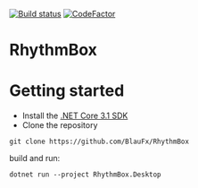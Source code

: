 [![Build status](https://ci.appveyor.com/api/projects/status/kxu6u3minc126t15?svg=true)](https://ci.appveyor.com/project/BlauFx/rhythmbox) [![CodeFactor](https://www.codefactor.io/repository/github/blaufx/rhythmbox/badge)](https://www.codefactor.io/repository/github/blaufx/rhythmbox)

# RhythmBox

# Getting started
- Install the [.NET Core 3.1 SDK](https://dotnet.microsoft.com/download/dotnet-core/3.1)
- Clone the repository
```
git clone https://github.com/BlauFx/RhythmBox
```

build and run:
```
dotnet run --project RhythmBox.Desktop
```
